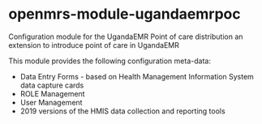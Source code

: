 # openmrs-module-ugandaemrpoc
Configuration module for the UgandaEMR Point of care distribution an extension to introduce point of care in UgandaEMR

This module provides the following configuration meta-data:
* Data Entry Forms - based on Health Management Information System data capture cards
* ROLE Management
* User Management
* 2019 versions of the HMIS data collection and reporting tools 